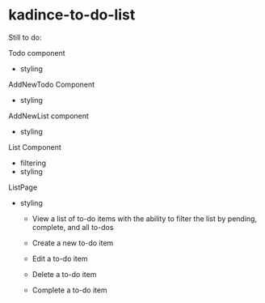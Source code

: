 # kadince-to-do-list

Still to do:

Todo component
- styling

AddNewTodo Component
- styling

AddNewList component
- styling

List Component
- filtering
- styling

ListPage
- styling





    - View a list of to-do items with the ability to filter the list by pending, complete, and all to-dos

    - Create a new to-do item

    - Edit a to-do item

    - Delete a to-do item

    - Complete a to-do item
